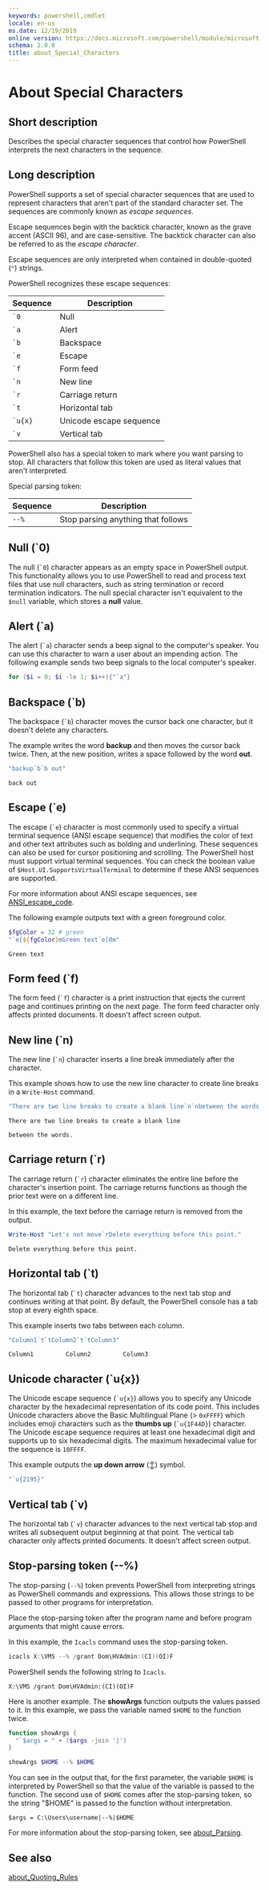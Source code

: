```yaml
---
keywords: powershell,cmdlet
locale: en-us
ms.date: 12/19/2019
online version: https://docs.microsoft.com/powershell/module/microsoft.powershell.core/about/about_special_characters?view=powershell-6&WT.mc_id=ps-gethelp
schema: 2.0.0
title: about_Special_Characters
---
```


# About Special Characters

## Short description

Describes the special character sequences that control how PowerShell
interprets the next characters in the sequence.

## Long description

PowerShell supports a set of special character sequences that are used to
represent characters that aren't part of the standard character set. The
sequences are commonly known as _escape sequences_.

Escape sequences begin with the backtick character, known as the grave accent
(ASCII 96), and are case-sensitive. The backtick character can also be referred
to as the _escape character_.

Escape sequences are only interpreted when contained in double-quoted (`"`)
strings.

PowerShell recognizes these escape sequences:

|  Sequence   |       Description       |
| ----------- | ----------------------- |
| `` `0 ``    | Null                    |
| `` `a ``    | Alert                   |
| `` `b ``    | Backspace               |
| `` `e ``    | Escape                  |
| `` `f ``    | Form feed               |
| `` `n ``    | New line                |
| `` `r ``    | Carriage return         |
| `` `t ``    | Horizontal tab          |
| `` `u{x} `` | Unicode escape sequence |
| `` `v ``    | Vertical tab            |

PowerShell also has a special token to mark where you want parsing to stop. All
characters that follow this token are used as literal values that aren't
interpreted.

Special parsing token:

| Sequence |            Description             |
| -------- | ---------------------------------- |
| `--%`    | Stop parsing anything that follows |

## Null (`0)

The null (`` `0 ``) character appears as an empty space in PowerShell output.
This functionality allows you to use PowerShell to read and process text files
that use null characters, such as string termination or record termination
indicators. The null special character isn't equivalent to the `$null`
variable, which stores a **null** value.

## Alert (`a)

The alert (`` `a ``) character sends a beep signal to the computer's speaker.
You can use this character to warn a user about an impending action. The
following example sends two beep signals to the local computer's speaker.

```powershell
for ($i = 0; $i -le 1; $i++){"`a"}
```

## Backspace (`b)

The backspace (`` `b ``) character moves the cursor back one character, but it
doesn't delete any characters.

The example writes the word **backup** and then moves the cursor back twice.
Then, at the new position, writes a space followed by the word **out**.

```powershell
"backup`b`b out"
```

```Output
back out
```

## Escape (`e)

The escape (`` `e ``) character is most commonly used to specify a virtual
terminal sequence (ANSI escape sequence) that modifies the color of text and
other text attributes such as bolding and underlining. These sequences can also
be used for cursor positioning and scrolling. The PowerShell host must support
virtual terminal sequences. You can check the boolean value of
`$Host.UI.SupportsVirtualTerminal` to determine if these ANSI sequences are
supported.

For more information about ANSI escape sequences, see
[ANSI_escape_code](https://en.wikipedia.org/wiki/ANSI_escape_code).

The following example outputs text with a green foreground color.

```powershell
$fgColor = 32 # green
"`e[${fgColor}mGreen text`e[0m"
```

```Output
Green text
```

## Form feed (`f)

The form feed (`` `f ``) character is a print instruction that ejects the
current page and continues printing on the next page. The form feed character
only affects printed documents. It doesn't affect screen output.

## New line (`n)

The new line (`` `n ``) character inserts a line break immediately after the
character.

This example shows how to use the new line character to create line breaks in a
`Write-Host` command.

```powershell
"There are two line breaks to create a blank line`n`nbetween the words."
```

```Output
There are two line breaks to create a blank line

between the words.
```

## Carriage return (`r)

The carriage return (`` `r ``) character eliminates the entire line before the
character's insertion point. The carriage returns functions as though the prior
text were on a different line.

In this example, the text before the carriage return is removed from the
output.

```powershell
Write-Host "Let's not move`rDelete everything before this point."
```

```Output
Delete everything before this point.
```

## Horizontal tab (`t)

The horizontal tab (`` `t ``) character advances to the next tab stop and
continues writing at that point. By default, the PowerShell console has a tab
stop at every eighth space.

This example inserts two tabs between each column.

```powershell
"Column1`t`tColumn2`t`tColumn3"
```

```Output
Column1         Column2         Column3
```

## Unicode character (`u{x})

The Unicode escape sequence (`` `u{x} ``) allows you to specify any Unicode
character by the hexadecimal representation of its code point. This includes
Unicode characters above the Basic Multilingual Plane (> `0xFFFF`) which
includes emoji characters such as the **thumbs up** (`` `u{1F44D} ``)
character. The Unicode escape sequence requires at least one hexadecimal digit
and supports up to six hexadecimal digits. The maximum hexadecimal value for
the sequence is `10FFFF`.

This example outputs the **up down arrow** (&#x2195;) symbol.

```powershell
"`u{2195}"
```

## Vertical tab (`v)

The horizontal tab (`` `v ``) character advances to the next vertical tab stop
and writes all subsequent output beginning at that point. The vertical tab
character only affects printed documents. It doesn't affect screen output.

## Stop-parsing token (--%)

The stop-parsing (`--%`) token prevents PowerShell from interpreting strings as
PowerShell commands and expressions. This allows those strings to be passed to
other programs for interpretation.

Place the stop-parsing token after the program name and before program
arguments that might cause errors.

In this example, the `Icacls` command uses the stop-parsing token.

```powershell
icacls X:\VMS --% /grant Dom\HVAdmin:(CI)(OI)F
```

PowerShell sends the following string to `Icacls`.

```
X:\VMS /grant Dom\HVAdmin:(CI)(OI)F
```

Here is another example. The **showArgs** function outputs the values passed to
it. In this example, we pass the variable named `$HOME` to the function twice.

```powershell
function showArgs {
  "`$args = " + ($args -join '|')
}

showArgs $HOME --% $HOME
```

You can see in the output that, for the first parameter, the variable `$HOME`
is interpreted by PowerShell so that the value of the variable is passed to the
function. The second use of `$HOME` comes after the stop-parsing token, so the
string "$HOME" is passed to the function without interpretation.

```Output
$args = C:\Users\username|--%|$HOME
```

For more information about the stop-parsing token, see
[about_Parsing](about_Parsing.md).

## See also

[about_Quoting_Rules](about_Quoting_Rules.md)
